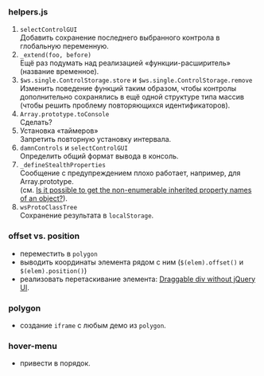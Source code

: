### helpers.js ###
1.  `selectControlGUI`  
    Добавить сохранение последнего выбранного контрола в глобальную переменную.
2.  `_extend(foo, before)`  
    Ещё раз подумать над реализацией «функции-расширитель» (название временное).
3.  `$ws.single.ControlStorage.store` и `$ws.single.ControlStorage.remove`  
    Изменить поведение функций таким образом, чтобы контролы дополнительно сохранялись в ещё одной структуре типа массив (чтобы решить проблему повторяющихся идентификаторов).
4.  `Array.prototype.toConsole`  
    Сделать?
5.  Установка «таймеров»  
    Запретить повторную установку интервала.
6.  `damnControls` и `selectControlGUI`  
    Определить общий формат вывода в консоль.
7.  `_defineStealthProperties`  
    Сообщение с предупреждением плохо работает, например, для Array.prototype.  
    (см. [Is it possible to get the non-enumerable inherited property names of an object?](http://stackoverflow.com/questions/8024149/is-it-possible-to-get-the-non-enumerable-inherited-property-names-of-an-object)).
8.  `wsProtoClassTree`  
    Сохранение результата в `localStorage`.

### offset vs. position ###
-   переместить в `polygon`
-   выводить координаты элемента рядом с ним (`$(elem).offset()` и `$(elem).position()`)
-   реализовать перетаскивание элемента: [Draggable div without jQuery UI](http://stackoverflow.com/questions/8569095/draggable-div-without-jquery-ui).

### polygon ###
-   создание `iframe` с любым демо из `polygon`.

### hover-menu ###
-   привести в порядок.
